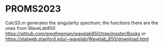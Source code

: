 # PROMS2023
CalcSS.m generates the singularity spectrum; the functions there are the ones from WaveLab850 https://github.com/gregfreeman/wavelab850/tree/master/Books or https://statweb.stanford.edu/~wavelab/Wavelab_850/download.html
